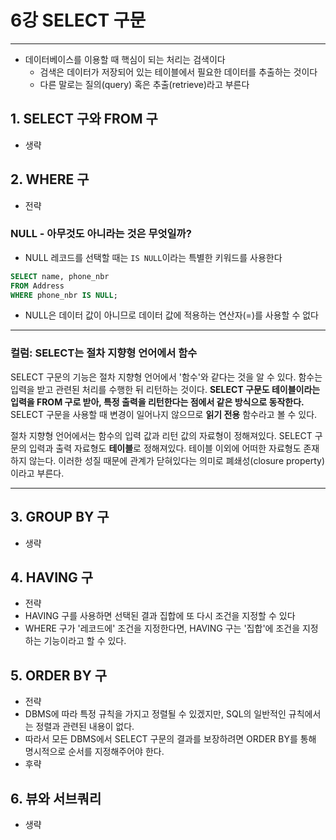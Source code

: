 # 6강 SELECT 구문
---
- 데이터베이스를 이용할 때 핵심이 되는 처리는 검색이다
	- 검색은 데이터가 저장되어 있는 테이블에서 필요한 데이터를 추출하는 것이다
	- 다른 말로는 질의(query) 혹은 추출(retrieve)라고 부른다

## 1. SELECT 구와 FROM 구
- 생략

## 2. WHERE 구
- 전략

### NULL - 아무것도 아니라는 것은 무엇일까?
- NULL 레코드를 선택할 때는 `IS NULL`이라는 특별한 키워드를 사용한다

```SQL
SELECT name, phone_nbr
FROM Address
WHERE phone_nbr IS NULL;
```
- NULL은 데이터 값이 아니므로 데이터 값에 적용하는 연산자(=)를 사용할 수 없다

---
### 컬럼: SELECT는 절차 지향형 언어에서 함수
SELECT 구문의 기능은 절차 지향형 언어에서 '함수'와 같다는 것을 알 수 있다. 함수는 입력을 받고 관련된 처리를 수행한 뒤 리턴하는 것이다. **SELECT 구문도 테이블이라는 입력을 FROM 구로 받아, 특정 출력을 리턴한다는 점에서 같은 방식으로 동작한다.**  SELECT 구문을 사용할 때 변경이 일어나지 않으므로 **읽기 전용** 함수라고 볼 수 있다.

절차 지향형 언어에서는 함수의 입력 값과 리턴 값의 자료형이 정해져있다. SELECT 구문의 입력과 출력 자료형도 **테이블**로 정해져있다. 테이블 이외에 어떠한 자료형도 존재하지 않는다. 이러한 성질 때문에 관계가 닫혀있다는 의미로 폐쇄성(closure property)이라고 부른다.

---

## 3. GROUP BY 구
- 생략

## 4. HAVING 구
- 전략
- HAVING 구를 사용하면 선택된 결과 집합에 또 다시 조건을 지정할 수 있다
- WHERE 구가 '레코드에' 조건을 지정한다면, HAVING 구는 '집합'에 조건을 지정하는 기능이라고 할 수 있다.

## 5. ORDER BY 구
- 전략
- DBMS에 따라 특정 규칙을 가지고 정렬될 수 있겠지만, SQL의 일반적인 규칙에서는 정렬과 관련된 내용이 없다.
- 따라서 모든 DBMS에서 SELECT 구문의 결과를 보장하려면 ORDER BY를 통해 명시적으로 순서를 지정해주어야 한다.
- 후략

## 6. 뷰와 서브쿼리
- 생략